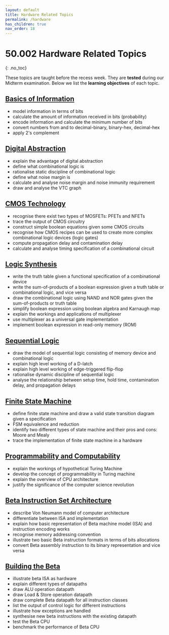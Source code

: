 ```yaml
---
layout: default
title: Hardware Related Topics
permalink: /hardware
has_children: true
nav_order: 18
---
```


# 50.002 Hardware Related Topics 
{: .no_toc}

These topics are taught before the recess week. They are **tested** during our Midterm examination. Below we list the **learning objectives** of each topic. 

## [Basics of Information](https://natalieagus.github.io/50002/notes/basicsofinformation)
* model information in terms of bits
* calculate the amount of information received in bits (probability)
* encode information and calculate the minimum number of bits
* convert numbers from and to decimal-binary, binary-hex, decimal-hex
* apply 2's complement

## [Digital Abstraction](https://natalieagus.github.io/50002/notes/digitalabstraction)
* explain the advantage of digital abstraction
* define what combinational logic is
* rationalise static discipline of combinational logic
* define what noise margin is
* calculate and analyse noise margin and noise immunity requirement
* draw and analyse the VTC graph

## [CMOS Technology](https://natalieagus.github.io/50002/notes/cmostechnology)
* recognise there exist two types of MOSFETs: PFETs and NFETs
* trace the output of CMOS circuitry 
* construct simple boolean equations given some CMOS circuits
* recognise how  CMOS recipes can be used to create more complex combinational logic devices (logic gates)
* compute propagation delay and contamination delay
* calculate and analyse timing specification of a combinational circuit

## [Logic Synthesis](https://natalieagus.github.io/50002/notes/logicsynthesis)

* write the truth table given a functional specification of a combinational device
* write the sum-of-products of a boolean expression given a truth table or combinational logic, and vice versa
* draw the combinational logic using NAND and NOR gates given the sum-of-products or truth table
* simplify boolean expression using boolean algebra and Karnaugh map
* explain the workings and applications of multiplexer
* use multiplexer as a universal gate implementation
* implement boolean expression in read-only memory (ROM)

## [Sequential Logic](https://natalieagus.github.io/50002/notes/sequentiallogic)
* draw the model of sequential logic consisting of memory device and combinational logic
* explain high level working of a D-latch
* explain high level working of edge-triggered flip-flop 
* rationalise dynamic discipline of sequential logic
* analyse the relationship between setup time, hold time, contamination delay, and propagation delays

## [Finite State Machine](https://natalieagus.github.io/50002/notes/fsm)
* define finite state machine and draw a valid state transition diagram given a specification
* FSM equivalence and reduction
* identify two different types of state machine and their pros and cons: Moore and Mealy
* trace the implementation of finite state machine in a hardware

## [Programmability and Computability](https://natalieagus.github.io/50002/notes/turingmachine)
* explain the workings of hypothetical Turing Machine
* develop the concept of programmability in Turing machine
* explain the overview of CPU architecture
* justify the significance of the computer science revolution

## [Beta Instruction Set Architecture](https://natalieagus.github.io/50002/notes/instructionset)
* describe Von Neumann model of computer architecture
* differentiate between ISA and implementation
* explain how basic representation of Beta machine model (ISA) and instruction encoding works
* recognise memory addressing convention
* illustrate two basic Beta instruction formats in terms of bits allocations
* convert Beta assembly instruction to its binary representation and vice versa

## [Building the Beta](https://natalieagus.github.io/50002/notes/betacpu)
* illustrate beta ISA as hardware
* explain different types of datapaths
* draw ALU operation datapath
* draw Load & Store operation datapath
* draw complete Beta datapath for all instruction classes
* list the output of control logic for different instructions
* illustrate how exceptions are handled
* synthesise new beta instructions with the existing datapath
* test the Beta CPU
* benchmark the performance of Beta CPU


